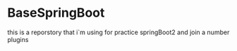 # BaseSpringBoot
this is a reporstory that i`m using for practice springBoot2 and join a number plugins
 
